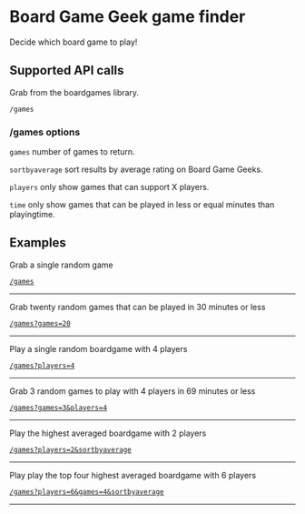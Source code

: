 # Board Game Geek game finder
Decide which board game to play!

## Supported API calls

Grab from the boardgames library.

`/games`

### /games options

`games` number of games to return.

`sortbyaverage` sort results by average rating on Board Game Geeks.

`players` only show games that can support X players.

`time` only show games that can be played in less or equal minutes than playingtime.

## Examples

Grab a single random game

[`/games`](http://104.131.118.167:7999/games)

---------------------------------------

Grab twenty random games that can be played in 30 minutes or less

[`/games?games=20`](http://104.131.118.167:7999/games?games=20&time=30)

---------------------------------------

Play a single random boardgame with 4 players

[`/games?players=4`](http://104.131.118.167:7999/games?players=4)

---------------------------------------

Grab 3 random games to play with 4 players in 69 minutes or less

[`/games?games=3&players=4`](http://104.131.118.167:7999/games?games=3&players=4&time=69)

---------------------------------------

Play the highest averaged boardgame with 2 players

[`/games?players=2&sortbyaverage`](http://104.131.118.167:7999/games?players=2&sortbyaverage)

---------------------------------------

Play play the top four highest averaged boardgame with 6 players

[`/games?players=6&games=4&sortbyaverage`](http://104.131.118.167:7999/games?players=6&games=4&sortbyaverage)

---------------------------------------
